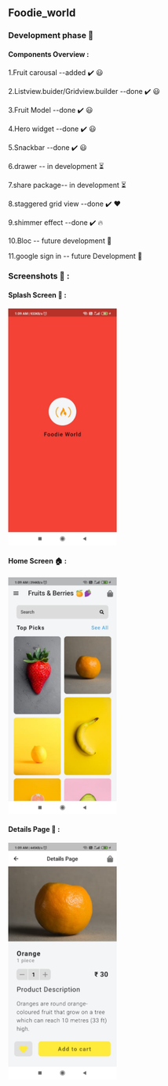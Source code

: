 ## Foodie_world
### Development phase  💪


#### Components Overview :

1.Fruit carousal --added ✔️ 😃

2.Listview.buider/Gridview.builder --done ✔️ 😃


3.Fruit Model --done ✔️ 😃


4.Hero widget --done ✔️ 😃


5.Snackbar --done ✔️ 😃


6.drawer -- in development  ⏳


7.share package-- in development ⏳


8.staggered grid view --done ✔️ ❤️


9.shimmer effect --done ✔️ 🔥


10.Bloc -- future development  🔮


11.google sign in -- future Development 🔮


### Screenshots  📸  : 


#### Splash Screen 🌊 :

<img src="screenshot1.jpg" height="480px">

#### Home Screen 🏠 :

<img src="screenshot2.jpg" height="480px">

#### Details Page 🍲 :

<img src="screenshot3.jpg" height="480px">







